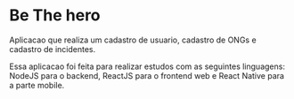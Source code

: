 # Be The hero
Aplicacao que realiza um cadastro de usuario, cadastro de ONGs e cadastro de incidentes.

Essa aplicacao foi feita para realizar estudos com as seguintes linguagens: NodeJS para o backend, ReactJS para o frontend web e React Native para a parte mobile.
